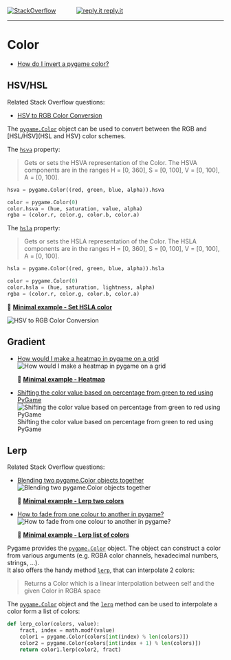 [![StackOverflow](https://stackexchange.com/users/flair/7322082.png)](https://stackoverflow.com/users/5577765/rabbid76?tab=profile) &nbsp;&nbsp;&nbsp;&nbsp;&nbsp;&nbsp;&nbsp;&nbsp;&nbsp;&nbsp; [![reply.it](../../resource/logo/Repl_it_logo_80.png) reply.it](https://repl.it/repls/folder/PyGame%20Examples)

---

# Color

- [How do I invert a pygame color?](https://stackoverflow.com/questions/65041283/how-do-i-invert-a-pygame-color/65041334#65041334)

## HSV/HSL

Related Stack Overflow questions:

- [HSV to RGB Color Conversion](https://stackoverflow.com/questions/24852345/hsv-to-rgb-color-conversion)

The [`pygame.Color`](https://www.pygame.org/docs/ref/color.html#pygame.Color) object can be used to convert between the RGB and [HSL/HSV](HSL and HSV) color schemes.

The [`hsva`](https://www.pygame.org/docs/ref/color.html#pygame.Color.hsva) property:

> Gets or sets the HSVA representation of the Color. The HSVA components are in the ranges H = [0, 360], S = [0, 100], V = [0, 100], A = [0, 100].

```py
hsva = pygame.Color((red, green, blue, alpha)).hsva
```

```py
color = pygame.Color(0)
color.hsva = (hue, saturation, value, alpha)
rgba = (color.r, color.g, color.b, color.a)
```

The [`hsla`](https://www.pygame.org/docs/ref/color.html#pygame.Color.hsla) property:

> Gets or sets the HSLA representation of the Color. The HSLA components are in the ranges H = [0, 360], S = [0, 100], V = [0, 100], A = [0, 100].

```py
hsla = pygame.Color((red, green, blue, alpha)).hsla
```

```py
color = pygame.Color(0)
color.hsla = (hue, saturation, lightness, alpha)
rgba = (color.r, color.g, color.b, color.a)
```

📁 **[Minimal example - Set HSLA color](../../examples/minimal_examples/pygame_minimal_color_hsv_hsl.py)**

![HSV to RGB Color Conversion](https://i.sstatic.net/U314N.png)

## Gradient

- [How would I make a heatmap in pygame on a grid](https://stackoverflow.com/questions/55617119/how-would-i-make-a-heatmap-in-pygame-on-a-grid/55618024#55618024)  
  ![How would I make a heatmap in pygame on a grid](https://i.sstatic.net/4c4gB.gif)

  📁 **[Minimal example - Heatmap](../../examples/minimal_examples/pygame_minimal_color_gradient_1.py)**

- [Shifting the color value based on percentage from green to red using PyGame](https://stackoverflow.com/questions/65904437/shifting-the-color-value-based-on-percentage-from-green-to-red-using-pygame/65904561#65904561)  
  ![Shifting the color value based on percentage from green to red using PyGame](https://i.sstatic.net/Psxup.png)  
Shifting the color value based on percentage from green to red using PyGame

## Lerp

Related Stack Overflow questions:

- [Blending two pygame.Color objects together](https://stackoverflow.com/questions/69426379/blending-two-pygame-color-objects-together/69426709#69426709)  
  ![Blending two pygame.Color objects together](https://i.sstatic.net/ZhU7U.png)

  📁 **[Minimal example - Lerp two colors](../../examples/minimal_examples/pygame_minimal_color_lerp_1.py)**

- [How to fade from one colour to another in pygame?](https://stackoverflow.com/questions/51973441/how-to-fade-from-one-colour-to-another-in-pygame/68702388#68702388)  
  ![How to fade from one colour to another in pygame?](https://i.sstatic.net/VEAII.gif)

  📁 **[Minimal example - Lerp list of colors](../../examples/minimal_examples/pygame_minimal_color_lerp_2.py)**

Pygame provides the [`pygame.Color`](https://www.pygame.org/docs/ref/color.html#pygame.Color) object. The object can construct a color from various arguments (e.g. RGBA color channels, hexadecimal numbers, strings, ...).  
It also offers the handy method [`lerp`](https://www.pygame.org/docs/ref/color.html#pygame.Color.lerp), that can interpolate 2 colors: 

> Returns a Color which is a linear interpolation between self and the given Color in RGBA space

The [`pygame.Color`](https://www.pygame.org/docs/ref/color.html#pygame.Color.lerp) object and the [`lerp`](https://www.pygame.org/docs/ref/color.html#pygame.Color.lerp) method can be used to interpolate a color form a list of colors:

```py
def lerp_color(colors, value):
    fract, index = math.modf(value)
    color1 = pygame.Color(colors[int(index) % len(colors)])
    color2 = pygame.Color(colors[int(index + 1) % len(colors)])
    return color1.lerp(color2, fract)
``` 